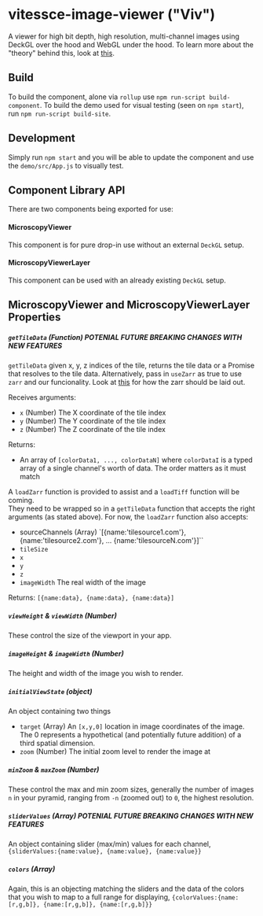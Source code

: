 # vitessce-image-viewer ("Viv")
A viewer for high bit depth, high resolution, multi-channel images using DeckGL
over the hood and WebGL under the hood. To learn more about the "theory" behind
this, look at [this](IMAGE_RENDERING.md).

## Build
To build the component, alone via `rollup` use `npm run-script build-component`.
To build the demo used for visual testing (seen on `npm start`), run
`npm run-script build-site`.

## Development
Simply run `npm start` and you will be able to update the component and use the
`demo/src/App.js` to visually test.

## Component Library API
There are two components being exported for use:
#### MicroscopyViewer
This component is for pure drop-in use without an external `DeckGL` setup.
#### MicroscopyViewerLayer
This component can be used with an already existing `DeckGL` setup.

## MicroscopyViewer and MicroscopyViewerLayer Properties

##### `getTileData` (Function) **POTENIAL FUTURE BREAKING CHANGES WITH NEW FEATURES**

`getTileData` given x, y, z indices of the tile, returns the tile data or a Promise that resolves to the tile data.  Alternatively, pass in `useZarr` as true to use `zarr` and our funcionality.  Look
at [this](IMAGE_RENDERING.md) for how the zarr should be laid out.

Receives arguments:

- `x` (Number) The X coordinate of the tile index
- `y` (Number) The Y coordinate of the tile index
- `z` (Number) The Z coordinate of the tile index

Returns:

- An array of `[colorData1, ..., colorDataN]` where `colorDataI`
is a typed array of a single channel's worth of data.  The order matters as it must match

A `loadZarr` function is provided to assist and a `loadTiff` function will be coming.  
They need to be wrapped so in a  `getTileData` function that accepts the right arguments
(as stated above).  For now, the `loadZarr` function also accepts:
 - sourceChannels (Array) `[{name:'tilesource1.com'}, {name:'tilesource2.com'}, ... {name:'tilesourceN.com'}]``
 - `tileSize`
 - `x`
 - `y`
 - `z`
 - `imageWidth` The real width of the image

Returns:
`[{name:data}, {name:data}, {name:data}]`

##### `viewHeight` & `viewWidth` (Number)

These control the size of the viewport in your app.

##### `imageHeight` & `imageWidth` (Number)

The height and width of the image you wish to render.

##### `initialViewState` (object)

An object containing two things
 - `target` (Array) An `[x,y,0]` location in image coordinates of the image.  The 0
 represents a hypothetical (and potentially future addition) of a third spatial dimension.
 - `zoom` (Number) The initial zoom level to render the image at

##### `minZoom` & `maxZoom` (Number)

These control the max and min zoom sizes, generally the number of images `n` in your pyramid,
ranging from `-n` (zoomed out) to `0`, the highest resolution.

##### `sliderValues` (Array) **POTENIAL FUTURE BREAKING CHANGES WITH NEW FEATURES**

An object containing slider (max/min) values for each channel,
`{sliderValues:{name:value}, {name:value}, {name:value}}`

##### `colors` (Array)

Again, this is an objecting matching the sliders and the data of the colors
that you wish to map to a full range for displaying,
`{colorValues:{name:[r,g,b]}, {name:[r,g,b]}, {name:[r,g,b]}}`
